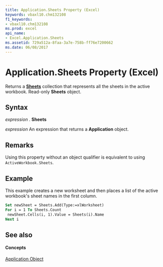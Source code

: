 ```yaml
---
title: Application.Sheets Property (Excel)
keywords: vbaxl10.chm132108
f1_keywords:
- vbaxl10.chm132108
ms.prod: excel
api_name:
- Excel.Application.Sheets
ms.assetid: 729a512a-8faa-3a7e-758b-ff76e7200662
ms.date: 06/08/2017
---
```



# Application.Sheets Property (Excel)

Returns a  **[Sheets](Excel.Sheets.md)** collection that represents all the sheets in the active workbook. Read-only **Sheets** object.


## Syntax

 _expression_ . **Sheets**

 _expression_ An expression that returns a **Application** object.


## Remarks

Using this property without an object qualifier is equivalent to using  `ActiveWorkbook.Sheets`.


## Example

This example creates a new worksheet and then places a list of the active workbook's sheet names in the first column.


```vb
Set newSheet = Sheets.Add(Type:=xlWorksheet) 
For i = 1 To Sheets.Count 
 newSheet.Cells(i, 1).Value = Sheets(i).Name 
Next i
```


## See also


#### Concepts


[Application Object](Excel.Application(objec).md)

